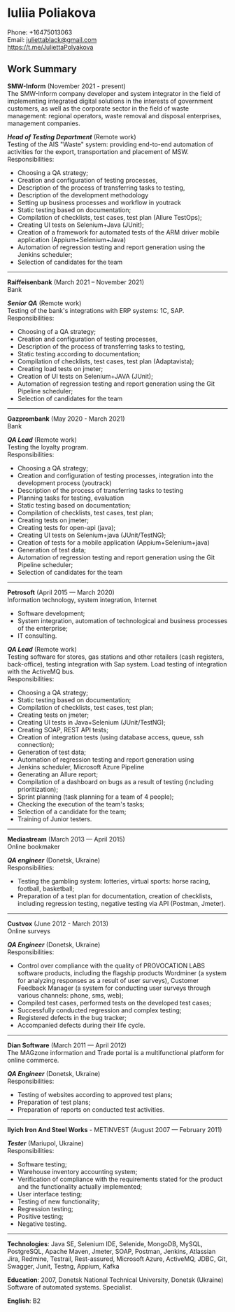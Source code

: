 # Iuliia Poliakova
Phone: +16475013063
<br>
Email: juliettablack@gmail.com
<br>
https://t.me/JuliettaPolyakova

## Work Summary
**SMW-Inform** (November 2021 - present)
<br>
The SMW-Inform company developer and system integrator in the field of implementing integrated digital solutions in the interests of government customers, as well as the corporate sector in the field of waste management: regional operators, waste removal and disposal enterprises, management companies.

***Head of Testing Department*** (Remote work)
<br>
Testing of the AIS "Waste" system: providing end-to-end automation of activities for the export, transportation and placement of MSW.
<br>
Responsibilities:
- Choosing a QA strategy;
- Creation and configuration of testing processes,
- Description of the process of transferring tasks to testing,
- Description of the development methodology
- Setting up business processes and workflow in youtrack
- Static testing based on documentation;
- Compilation of checklists, test cases, test plan (Allure TestOps);
- Creating UI tests on Selenium+Java (JUnit);
- Creation of a framework for automated tests of the ARM driver mobile application (Appium+Selenium+Java)
- Automation of regression testing and report generation using the Jenkins scheduler;
- Selection of candidates for the team

---

**Raiffeisenbank** (March 2021 – November 2021)
<br>
Bank

***Senior QA*** (Remote work)
<br>
Testing of the bank's integrations with ERP systems: 1C, SAP.
<br>
Responsibilities:
- Choosing of a QA strategy;
- Creation and configuration of testing processes,
- Description of the process of transferring tasks to testing,
- Static testing according to documentation;
- Compilation of checklists, test cases, test plan (Adaptavista);
- Creating load tests on jmeter;
- Creation of UI tests on Selenium+JAVA (JUnit);
- Automation of regression testing and report generation using the Git Pipeline scheduler;
- Selection of candidates for the team

---

**Gazprombank** (May 2020 - March 2021)
<br>
Bank

***QA Lead*** (Remote work)
<br>
Testing the loyalty program.
<br>
Responsibilities:
- Choosing a QA strategy;
- Creation and configuration of testing processes, integration into the development process (youtrack)
- Description of the process of transferring tasks to testing
- Planning tasks for testing, evaluation
- Static testing based on documentation;
- Compilation of checklists, test cases, test plan;
- Creating tests on jmeter;
- Creating tests for open-api (java);
- Creating UI tests on Selenium+java (JUnit/TestNG);
- Creation of tests for a mobile application (Appium+Selenium+java)
- Generation of test data;
- Automation of regression testing and report generation using the Git Pipeline scheduler;
- Selection of candidates for the team

---

**Petrosoft** (April 2015 — March 2020)
<br>
Information technology, system integration, Internet
- Software development;
- System integration, automation of technological and business processes of the enterprise;
- IT consulting.

***QA Lead*** (Remote work)
<br>
Testing software for stores, gas stations and other retailers (cash registers, back-office), testing integration with Sap system. Load testing of integration with the ActiveMQ bus.
<br>
Responsibilities:
- Choosing a QA strategy;
- Static testing based on documentation;
- Compilation of checklists, test cases, test plan;
- Creating tests on jmeter;
- Creating UI tests in Java+Selenium (JUnit/TestNG);
- Creating SOAP, REST API tests;
- Creation of integration tests (using database access, queue, ssh connection);
- Generation of test data;
- Automation of regression testing and report generation using
- Jenkins scheduler, Microsoft Azure Pipeline
- Generating an Allure report;
- Compilation of a dashboard on bugs as a result of testing (including prioritization);
- Sprint planning (task planning for a team of 4 people);
- Checking the execution of the team's tasks;
- Selection of a candidate for the team;
- Training of Junior testers.

---

**Mediastream** (March 2013 — April 2015)
<br>
Online bookmaker

***QA engineer*** (Donetsk, Ukraine)
<br>
Responsibilities:
- Testing the gambling system: lotteries, virtual sports: horse racing, football, basketball;
- Preparation of a test plan for documentation, creation of checklists, including regression testing, negative testing via API (Postman, Jmeter).

---

**Custvox** (June 2012 - March 2013)
<br>
Online surveys

***QA Engineer*** (Donetsk, Ukraine)
<br>
Responsibilities:
- Control over compliance with the quality of PROVOCATION LABS software products, including the flagship products Wordminer (a system for analyzing responses as a result of user surveys), Customer Feedback Manager (a system for conducting user surveys through various channels: phone, sms, web);
- Compiled test cases, performed tests on the developed test cases;
- Successfully conducted regression and complex testing;
- Registered defects in the bug tracker;
- Accompanied defects during their life cycle.

---

**Dian Software** (March 2011 — April 2012)
<br>
The MAGzone information and Trade portal is a multifunctional platform for online commerce.

***QA Engineer*** (Donetsk, Ukraine)
<br>
Responsibilities:
- Testing of websites according to approved test plans;
- Preparation of test plans;
- Preparation of reports on conducted test activities.

---

**Ilyich Iron And Steel Works** - METINVEST (August 2007 — February 2011)

***Tester*** (Mariupol, Ukraine)
<br>
Responsibilities:
- Software testing;
- Warehouse inventory accounting system;
- Verification of compliance with the requirements stated for the product and the functionality actually implemented;
- User interface testing;
- Testing of new functionality;
- Regression testing;
- Positive testing;
- Negative testing.

---

**Technologies**: Java SE, Selenium IDE, Selenide, MongoDB, MySQL, PostgreSQL, Apache Maven, Jmeter, SOAP, Postman, Jenkins, Atlassian Jira, Redmine, Testrail, Rest-assured, Microsoft Azure, ActiveMQ, JDBC, Git, Swagger, Junit, Testng, Appium, Kafka

**Education**: 2007, Donetsk National Technical University, Donetsk (Ukraine)
Software of automated systems. Specialist.

**English**: B2 
